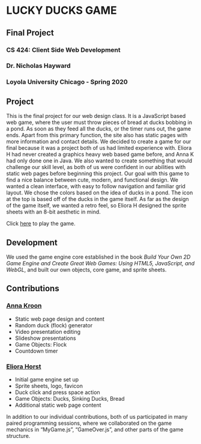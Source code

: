 # LUCKY DUCKS GAME
## Final Project
### CS 424: Client Side Web Development
### Dr. Nicholas Hayward
### Loyola University Chicago - Spring 2020

## Project
This is the final project for our web design class.  It is a JavaScript based web game, where the user must throw pieces of bread at ducks bobbing in a pond.  As soon as they feed all the ducks, or the timer runs out, the game ends.  Apart from this primary function, the site also has static pages with more information and contact details.  We decided to create a game for our final because it was a project both of us had limited experience with.  Eliora H had never created a graphics heavy web based game before, and Anna K had only done one in Java.  We also wanted to create something that would challenge our skill level, as both of us were confident in our abilities with static web pages before beginning this project. Our goal with this game to find a nice balance between cute, modern, and functional design.  We wanted a clean interface, with easy to follow navigation and familiar grid layout.  We chose the colors based on the idea of ducks in a pond.  The icon at the top is based off of the ducks in the game itself.  As far as the design of the game itself, we wanted a retro feel, so Eliora H designed the sprite sheets with an 8-bit aesthetic in mind.


Click [here](https://eliora-horst.github.io/CS424Project/index.html) to play the game.

## Development
We used the game engine core established in the book *Build Your Own 2D Game Engine and Create Great Web Games: Using HTML5, JavaScript, and WebGL*, and built our own objects, core game, and sprite sheets.

## Contributions
### [Anna Kroon](https://github.com/noorka)
- Static web page design and content
- Random duck (flock) generator
- Video presentation editing
- Slideshow presentations
- Game Objects: Flock
- Countdown timer

### [Eliora Horst](https://github.com/Eliora-Horst)
- Initial game engine set up
- Sprite sheets, logo, favicon
- Duck click and press space action
- Game Objects: Ducks, Sinking Ducks, Bread
- Additional static web page content

In addition to our individual contributions, both of us participated in many paired programming sessions, where we collaborated on the game mechanics in “MyGame.js”, “GameOver.js”, and other parts of the game structure.
